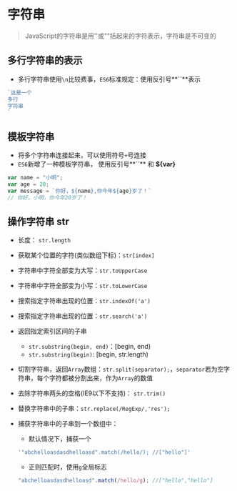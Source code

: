 # 字符串

> JavaScript的字符串是用''或""括起来的字符表示，字符串是不可变的

## 多行字符串的表示

* 多行字符串使用`\n`比较费事，`ES6`标准规定：使用反引号**``**表示

```JavaScript
`这是一个
多行
字符串
`
```

## 模板字符串

* 将多个字符串连接起来，可以使用符号`+`号连接
* `ES6`新增了一种模板字符串， 使用反引号**``** 和 **${var}**
```JavaScript
var name = "小明";
var age = 20;
var message = `你好，${name},你今年${age}岁了！`
// 你好，小明，你今年20岁了！
```

## 操作字符串 str

* 长度： `str.length`

* 获取某个位置的字符(类似数组下标)：`str[index]`

* 字符串中字符全部变为大写：`str.toUpperCase`

* 字符串中字符全部变为小写：`str.toLowerCase`

* 搜索指定字符串出现的位置：`str.indexOf('a')`

* 搜索指定字符串出现的位置：`str.search('a')`

* 返回指定索引区间的子串
	* `str.substring(begin, end)`：[begin, end)
	* `str.substring(begin)`: [begin, str.length)
	
* 切割字符串，返回`Array`数组：`str.split(separator);`，`separator`若为空字符串，每个字符都被分割出来，作为`Array`的数值

* 去除字符串两头的空格(IE9以下不支持)： `str.trim()`

* 替换字符串中的子串：`str.replace(/RegExp/,'res');`

* 捕获字符串中的子串到一个数组中：
	* 默认情况下，捕获一个
	```JavaScript
	'"abchelloasdasdhelloasd".match(/hello/); //["hello"]'
	```
	* 正则匹配时，使用`g`全局标志
	```JavaScript
	"abchelloasdasdhelloasd".match(/hello/g); //["hello","hello"]
	```